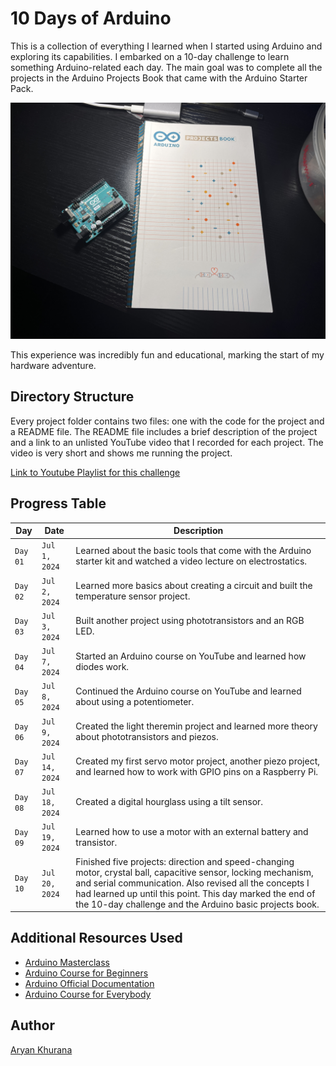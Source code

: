 # 10 Days of Arduino

This is a collection of everything I learned when I started using Arduino and exploring its capabilities. I embarked on a 10-day challenge to learn something Arduino-related each day. The main goal was to complete all the projects in the Arduino Projects Book that came with the Arduino Starter Pack.

<div align="center">
	<img src="./assets/book.JPG">
</div>

This experience was incredibly fun and educational, marking the start of my hardware adventure.

## Directory Structure

Every project folder contains two files: one with the code for the project and a README file. The README file includes a brief description of the project and a link to an unlisted YouTube video that I recorded for each project. The video is very short and shows me running the project.

[Link to Youtube Playlist for this challenge](https://www.youtube.com/playlist?list=PLD6suJPTH1A65h40Hlx5Kd43azlC9LmdV)

## Progress Table

| Day      | Date           | Description                                                                                                                                                                                                                                                                                     |
| -------- | -------------- | ----------------------------------------------------------------------------------------------------------------------------------------------------------------------------------------------------------------------------------------------------------------------------------------------- |
| `Day 01` | `Jul 1, 2024`  | Learned about the basic tools that come with the Arduino starter kit and watched a video lecture on electrostatics.                                                                                                                                                                             |
| `Day 02` | `Jul 2, 2024`  | Learned more basics about creating a circuit and built the temperature sensor project.                                                                                                                                                                                                          |
| `Day 03` | `Jul 3, 2024`  | Built another project using phototransistors and an RGB LED.                                                                                                                                                                                                                                    |
| `Day 04` | `Jul 7, 2024`  | Started an Arduino course on YouTube and learned how diodes work.                                                                                                                                                                                                                               |
| `Day 05` | `Jul 8, 2024`  | Continued the Arduino course on YouTube and learned about using a potentiometer.                                                                                                                                                                                                                |
| `Day 06` | `Jul 9, 2024`  | Created the light theremin project and learned more theory about phototransistors and piezos.                                                                                                                                                                                                   |
| `Day 07` | `Jul 14, 2024` | Created my first servo motor project, another piezo project, and learned how to work with GPIO pins on a Raspberry Pi.                                                                                                                                                                          |
| `Day 08` | `Jul 18, 2024` | Created a digital hourglass using a tilt sensor.                                                                                                                                                                                                                                                |
| `Day 09` | `Jul 19, 2024` | Learned how to use a motor with an external battery and transistor.                                                                                                                                                                                                                             |
| `Day 10` | `Jul 20, 2024` | Finished five projects: direction and speed-changing motor, crystal ball, capacitive sensor, locking mechanism, and serial communication. Also revised all the concepts I had learned up until this point. This day marked the end of the 10-day challenge and the Arduino basic projects book. |

## Additional Resources Used

- [Arduino Masterclass](https://www.youtube.com/watch?v=BLrHTHUjPuw)
- [Arduino Course for Beginners](https://www.youtube.com/watch?v=zJ-LqeX_fLU&t=14362s)
- [Arduino Official Documentation](https://docs.arduino.cc/?_gl=1*1rzxx66*_gcl_au*MTEzNDU2MjY2Ny4xNzIwMDEwNDk2*FPAU*MTEzNDU2MjY2Ny4xNzIwMDEwNDk2*_ga*MTM4NjYwNjA5NC4xNzIwMDEwNDk0*_ga_NEXN8H46L5*MTcyMDE4OTY0NS4yLjAuMTcyMDE4OTY0NS4wLjAuMTA0MDYxOTg2Ng..*_fplc*dldYY2xqZFh1akxiakdwMnJQdnFkTGNXWDNBc3Y2c3J2Wm9Gb01tMHdlckVteXJRQ1IwbVpuNGtGUyUyRmVtODRjdzYyOUkwWFdjMURaMTJ4ZHNIOEp2cUlJN0RzTzBnM2kyUFNEdXFnS3QwZE84Sno1NXppQkNsbUVaZENERkElM0QlM0Q.)
- [Arduino Course for Everybody](https://www.youtube.com/watch?v=DPqiIzK97K0)

## Author

[Aryan Khurana](https://www.github.com/AryanK1511)

